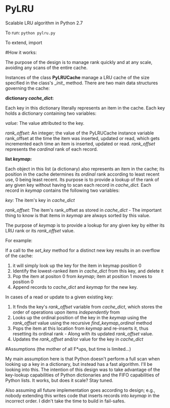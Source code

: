 # PyLRU
Scalable LRU algorithm in Python 2.7

To run: 
`python pylru.py`

To extend, import 

#How it works:

The purpose of the design is to manage rank quickly and at any scale, avoiding any scans of the entire cache.

Instances of the class **PyLRUCache** manage a LRU cache of the size specified in the class's \__init__ method. There are two main data structures governing the cache: 

**dictionary *cache_dict*:**

Each key in this dictionary literally represents an item in the cache. Each key holds a dictionary containing two variables:

*value:* The value attributed to the key.

*rank_offset:* An integer; the value of the PyLRUCache instance variable rank_offset at the time the item was inserted, updated or read, which gets incremented each time an item is inserted, updated or read. *rank\_offset* represents the *cardinal* rank of each record.

**list *keymap*:**

Each object in this list (a dictionary) also represents an item in the cache; its position in the cache determines its *ordinal* rank according to least recent use, 0 being least recent. Its purpose is to provide a lookup of the rank of any given key without having to scan each record in *cache_dict.* Each record in *keymap*  contains the following two variables:

*key:* The item's key in *cache_dict*

*rank_offset:* The item's rank_offset as stored in *cache\_dict* - The important thing to know is that items in *keymap* are always sorted by this value.

The purpose of *keymap* is to provide a lookup for any given key by either its LRU rank or its *rank_offset* value. 

For example:

If a call to the *set_key* method for a distinct new key results in an overflow of the cache: 

1. it will simply look up the key for the item in keymap position 0
2. Identify the lowest-ranked item in *cache_dict* from this key, and delete it
3.  Pop the item at positon 0 from *keymap*; item at position 1 moves to position 0
4. Append records to *cache_dict* and *keymap* for the new key.

In cases of a read or update to a given existing key:

1. It finds the key's *rank_offset* variable from *cache_dict*, which stores the order of operations upon items *independently* from 
2. Looks up the ordinal position of the key in the *keymap* using the *rank_offset* value using the recursive *find\_keymap_ordinal* method
3. Pops the item at this location from *keymap* and re-inserts it, thus resetting its ordinal rank - Along with its updated *rank_offset* value.
4. Updates the *rank_offset* and/or value for the key in *cache_dict*

#Assumptions
(the mother of all F*ups, but time is limited...)

My main assumption here is that Python doesn't perform a full scan when looking up a key in a dictionary, but instead has a fast algorithm. I'll be looking into this. The intention of this design was to take advantage of the key-lookup capabilities of Python dictionaries and the FIFO capabilities of Python lists. It works, but does it scale? Stay tuned.

Also assuming all future implementation goes according to design; e.g., nobody extending this writes code that inserts records into *keymap* in the incorrect order. I didn't take the time to build in fail-safes.